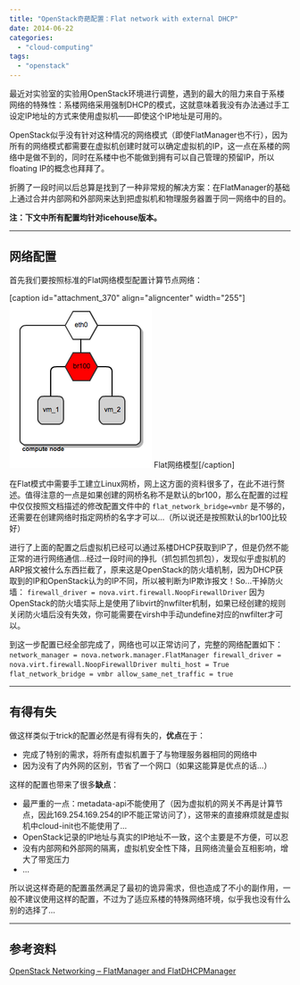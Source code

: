 ```yaml
---
title: "OpenStack奇葩配置：Flat network with external DHCP"
date: 2014-06-22
categories: 
  - "cloud-computing"
tags: 
  - "openstack"
---
```


最近对实验室的实验用OpenStack环境进行调整，遇到的最大的阻力来自于系楼网络的特殊性：系楼网络采用强制DHCP的模式，这就意味着我没有办法通过手工设定IP地址的方式来使用虚拟机——即使这个IP地址是可用的。

OpenStack似乎没有针对这种情况的网络模式（即使FlatManager也不行），因为所有的网络模式都需要在虚拟机创建时就可以确定虚拟机的IP，这一点在系楼的网络中是做不到的，同时在系楼中也不能做到拥有可以自己管理的预留IP，所以floating IP的概念也拜拜了。

折腾了一段时间以后总算是找到了一种非常规的解决方案：在FlatManager的基础上通过合并内部网和外部网来达到把虚拟机和物理服务器置于同一网络中的目的。

**注：下文中所有配置均针对icehouse版本。**

<!--more-->

* * *

## 网络配置

首先我们要按照标准的Flat网络模型配置计算节点网络：

\[caption id="attachment\_370" align="aligncenter" width="255"\][![Flat网络模型](/assets/images/generic-bridge-config-2.png)](/assets/images/generic-bridge-config-2.png) Flat网络模型\[/caption\]

在Flat模式中需要手工建立Linux网桥，网上这方面的资料很多了，在此不进行赘述。值得注意的一点是如果创建的网桥名称不是默认的br100，那么在配置的过程中仅仅按照文档描述的修改配置文件中的 `flat_network_bridge=vmbr` 是不够的，还需要在创建网络时指定网桥的名字才可以...（所以说还是按照默认的br100比较好）

进行了上面的配置之后虚拟机已经可以通过系楼DHCP获取到IP了，但是仍然不能正常的进行网络通信...经过一段时间的挣扎（抓包抓包抓包），发现似乎虚拟机的ARP报文被什么东西拦截了，原来这是OpenStack的防火墙机制，因为DHCP获取到的IP和OpenStack认为的IP不同，所以被判断为IP欺诈报文！So...干掉防火墙： `firewall_driver = nova.virt.firewall.NoopFirewallDriver` 因为OpenStack的防火墙实际上是使用了libvirt的nwfilter机制，如果已经创建的规则关闭防火墙后没有失效，你可能需要在virsh中手动undefine对应的nwfilter才可以。

到这一步配置已经全部完成了，网络也可以正常访问了，完整的网络配置如下： `network_manager = nova.network.manager.FlatManager firewall_driver = nova.virt.firewall.NoopFirewallDriver multi_host = True flat_network_bridge = vmbr allow_same_net_traffic = true`

* * *

## 有得有失

做这样类似于trick的配置必然是有得有失的，**优点**在于：

- 完成了特别的需求，将所有虚拟机置于了与物理服务器相同的网络中
- 因为没有了内外网的区别，节省了一个网口（如果这能算是优点的话...）

这样的配置也带来了很多**缺点**：

- 最严重的一点：metadata-api不能使用了（因为虚拟机的网关不再是计算节点，因此169.254.169.254的IP不能正常访问了），这带来的直接麻烦就是虚拟机中cloud-init也不能使用了...
- OpenStack记录的IP地址与真实的IP地址不一致，这个主要是不方便，可以忍
- 没有内部网和外部网的隔离，虚拟机安全性下降，且网络流量会互相影响，增大了带宽压力
- ...

所以说这样奇葩的配置虽然满足了最初的诡异需求，但也造成了不小的副作用，一般不建议使用这样的配置，不过为了适应系楼的特殊网络环境，似乎我也没有什么别的选择了...

* * *

## 参考资料

[OpenStack Networking – FlatManager and FlatDHCPManager](http://www.mirantis.com/blog/openstack-networking-flatmanager-and-flatdhcpmanager/http:// "OpenStack Networking – FlatManager and FlatDHCPManager")
